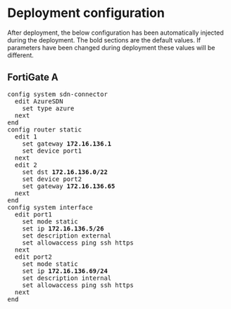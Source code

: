 # Deployment configuration

After deployment, the below configuration has been automatically injected during the deployment. The bold sections are the default values. If parameters have been changed during deployment these values will be different.

## FortiGate A

<pre>
config system sdn-connector
  edit AzureSDN
    set type azure
  next
end
config router static
  edit 1
    set gateway <b>172.16.136.1</b>
    set device port1
  next
  edit 2
    set dst <b>172.16.136.0/22</b>
    set device port2
    set gateway <b>172.16.136.65</b>
  next
end
config system interface
  edit port1
    set mode static
    set ip <b>172.16.136.5/26</b>
    set description external
    set allowaccess ping ssh https
  next
  edit port2
    set mode static
    set ip <b>172.16.136.69/24</b>
    set description internal
    set allowaccess ping ssh https
  next
end
</pre>

